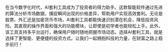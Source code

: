在当今数字化时代，AI套利工具成为了投资者的得力助手。这款智能软件通过先进的算法分析市场数据，捕捉瞬间出现的价格差异，帮助用户实现高效套利。无论是股票、外汇还是加密货币市场，AI套利工具都能快速识别潜在机会，降低投资风险。其直观的操作界面和强大的功能模块，让即使是初学者也能轻松上手。此外，该工具支持多平台运行，确保用户随时随地把握市场动态。选择AI套利工具，就是选择了更智能、更便捷的投资方式。让我们一起拥抱科技的力量，在财富之路上稳步前行！
